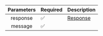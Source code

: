 |  Parameters  | Required           | Description             |
|:------------:|--------------------|-------------------------|
|   response   | :white_check_mark: | [Response](Response.md) |
|   message    | :white_check_mark: |                         |